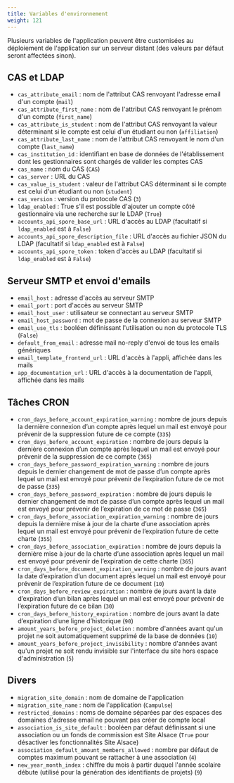 ```yaml
---
title: Variables d'environnement
weight: 121
---
```


Plusieurs variables de l'application peuvent être customisées au déploiement de l'application sur un serveur distant (des valeurs par défaut seront affectées sinon).

## CAS et LDAP

- `cas_attribute_email` : nom de l'attribut CAS renvoyant l'adresse email d'un compte (`mail`)
- `cas_attribute_first_name` : nom de l'attribut CAS renvoyant le prénom d'un compte (`first_name`)
- `cas_attribute_is_student` : nom de l'attribut CAS renvoyant la valeur déterminant si le compte est celui d'un étudiant ou non (`affiliation`)
- `cas_attribute_last_name` : nom de l'attribut CAS renvoyant le nom d'un compte (`last_name`)
- `cas_institution_id` : identifiant en base de données de l'établissement dont les gestionnaires sont chargés de valider les comptes CAS
- `cas_name` : nom du CAS (`CAS`)
- `cas_server` : URL du CAS
- `cas_value_is_student` : valeur de l'attribut CAS déterminant si le compte est celui d'un étudiant ou non (`student`)
- `cas_version` : version du protocole CAS (`3`)
- `ldap_enabled` : True s'il est possible d'ajouter un compte côté gestionnaire via une recherche sur le LDAP (`True`)
- `accounts_api_spore_base_url` : URL d'accès au LDAP (facultatif si `ldap_enabled` est à `False`)
- `accounts_api_spore_description_file` : URL d'accès au fichier JSON du LDAP (facultatif si `ldap_enabled` est à `False`)
- `accounts_api_spore_token` : token d'accès au LDAP (facultatif si `ldap_enabled` est à `False`)

## Serveur SMTP et envoi d'emails

- `email_host` : adresse d'accès au serveur SMTP
- `email_port` : port d'accès au serveur SMTP
- `email_host_user` : utilisateur se connectant au serveur SMTP
- `email_host_password` : mot de passe de la connexion au serveur SMTP
- `email_use_tls` : booléen définissant l'utilisation ou non du protocole TLS (`False`)
- `default_from_email` : adresse mail no-reply d'envoi de tous les emails génériques
- `email_template_frontend_url` : URL d'accès à l'appli, affichée dans les mails
- `app_documentation_url` : URL d'accès à la documentation de l'appli, affichée dans les mails

## Tâches CRON

- `cron_days_before_account_expiration_warning` : nombre de jours depuis la dernière connexion d’un compte après lequel un mail est envoyé pour prévenir de la suppression future de ce compte (`335`)
- `cron_days_before_account_expiration` : nombre de jours depuis la dernière connexion d’un compte après lequel un mail est envoyé pour prévenir de la suppression de ce compte (`365`)
- `cron_days_before_password_expiration_warning` : nombre de jours depuis le dernier changement de mot de passe d’un compte après lequel un mail est envoyé pour prévenir de l’expiration future de ce mot de passe (`335`)
- `cron_days_before_password_expiration` : nombre de jours depuis le dernier changement de mot de passe d’un compte après lequel un mail est envoyé pour prévenir de l’expiration de ce mot de passe (`365`)
- `cron_days_before_association_expiration_warning` : nombre de jours depuis la dernière mise à jour de la charte d’une association après lequel un mail est envoyé pour prévenir de l’expiration future de cette charte (`355`)
- `cron_days_before_association_expiration` : nombre de jours depuis la dernière mise à jour de la charte d’une association après lequel un mail est envoyé pour prévenir de l’expiration de cette charte (`365`)
- `cron_days_before_document_expiration_warning` : nombre de jours avant la date d’expiration d’un document après lequel un mail est envoyé pour prévenir de l’expiration future de ce document (`10`)
- `cron_days_before_review_expiration` : nombre de jours avant la date d’expiration d’un bilan après lequel un mail est envoyé pour prévenir de l’expiration future de ce bilan (`30`)
- `cron_days_before_history_expiration` : nombre de jours avant la date d’expiration d’une ligne d’historique (`90`)
- `amount_years_before_project_deletion` : nombre d'années avant qu'un projet ne soit automatiquement supprimé de la base de données (`10`)
- `amount_years_before_project_invisibility` : nombre d'années avant qu'un projet ne soit rendu invisible sur l'interface du site hors espace d'administration (`5`)

## Divers

- `migration_site_domain` : nom de domaine de l'application
- `migration_site_name` : nom de l'application (`Campulse`)
- `restricted_domains` : noms de domaine séparées par des espaces des domaines d'adresse email ne pouvant pas créer de compte local
- `association_is_site_default` : booléen par défaut définissant si une association ou un fonds de commission est Site Alsace (`True` pour désactiver les fonctionnalités Site Alsace)
- `association_default_amount_members_allowed` : nombre par défaut de comptes maximum pouvant se rattacher à une association (`4`)
- `new_year_month_index` : chiffre du mois à partir duquel l'année scolaire débute (utilisé pour la génération des identifiants de projets) (`9`)
